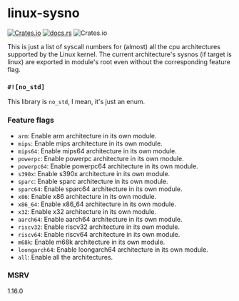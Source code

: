 # linux-sysno

[![Crates.io](https://img.shields.io/crates/v/linux-sysno?style=for-the-badge)](https://crates.io/crates/linux-sysno)
[![docs.rs](https://img.shields.io/docsrs/linux-sysno?style=for-the-badge)](https://docs.rs/linux-sysno)
![Crates.io](https://img.shields.io/crates/l/linux-sysno?style=for-the-badge)

This is just a list of syscall numbers for (almost) all the cpu architectures supported by the Linux kernel.
The current architecture's sysnos (if target is linux) are exported in module's root even without the corresponding feature flag.

### `#![no_std]`

This library is `no_std`, I mean, it's just an enum.

### Feature flags

- `arm`: Enable arm architecture in its own module.
- `mips`: Enable mips architecture in its own module.
- `mips64`: Enable mips64 architecture in its own module.
- `powerpc`: Enable powerpc architecture in its own module.
- `powerpc64`: Enable powerpc64 architecture in its own module.
- `s390x`: Enable s390x architecture in its own module.
- `sparc`: Enable sparc architecture in its own module.
- `sparc64`: Enable sparc64 architecture in its own module.
- `x86`: Enable x86 architecture in its own module.
- `x86_64`: Enable x86_64 architecture in its own module.
- `x32`: Enable x32 architecture in its own module.
- `aarch64`: Enable aarch64 architecture in its own module.
- `riscv32`: Enable riscv32 architecture in its own module.
- `riscv64`: Enable riscv64 architecture in its own module.
- `m68k`: Enable m68k architecture in its own module.
- `loongarch64`: Enable loongarch64 architecture in its own module.
- `all`: Enable all the architectures.

### MSRV

1.16.0

